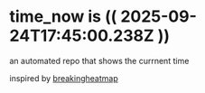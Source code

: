 # time_now is (( 2025-09-24T17:45:00.238Z ))

an automated repo that shows the currnent time

inspired by [breakingheatmap](https://github.com/breakingheatmap/breakingheatmap)